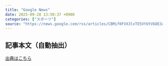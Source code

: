 ```yaml
---
title: "Google News"
date: 2025-09-28 13:50:37 +0900
categories: ["スポーツ"]
source: "https://news.google.com/rss/articles/CBMif0FVX3lxTE5VYUtVbDE3aUFxRXZ3S0x0bWJaVE93NnVWOVZUZ3lqTWtqZlM4UUtwbjVfd3J2Vk5hRVdhN3BDNjBIUVRFdTFsVGNJRWR6M0pqRWU4d083SVBfNEdiRmpIWGdSS3AtdVYwVENEbjA3ZFc5VXdiNFdSOEtPc19jYnM?oc=5"
---
```


## 記事本文（自動抽出）
<body class="y0K44d EA71Tc" id="readabilityBody"></body>

[出典はこちら](https://news.google.com/rss/articles/CBMif0FVX3lxTE5VYUtVbDE3aUFxRXZ3S0x0bWJaVE93NnVWOVZUZ3lqTWtqZlM4UUtwbjVfd3J2Vk5hRVdhN3BDNjBIUVRFdTFsVGNJRWR6M0pqRWU4d083SVBfNEdiRmpIWGdSS3AtdVYwVENEbjA3ZFc5VXdiNFdSOEtPc19jYnM?oc=5)
